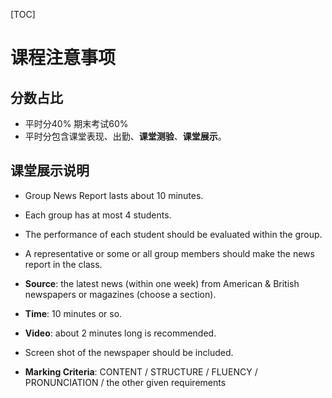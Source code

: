 [TOC]

# 课程注意事项

## 分数占比

- 平时分40% 期末考试60%
- 平时分包含课堂表现、出勤、**课堂测验**、**课堂展示**。

## 课堂展示说明

- Group News Report lasts about 10 minutes.

- Each group has at most 4 students.

- The performance of each student should be evaluated within the group.

- A representative or some or all group members should make the news report in the class.

- **Source**: the latest news (within one week) from American & British newspapers or magazines (choose a section).

- **Time**: 10 minutes or so.

- **Video**: about 2 minutes long is recommended.

- Screen shot of the newspaper should be included.

- **Marking Criteria**: CONTENT / STRUCTURE / FLUENCY / PRONUNCIATION / the other given requirements